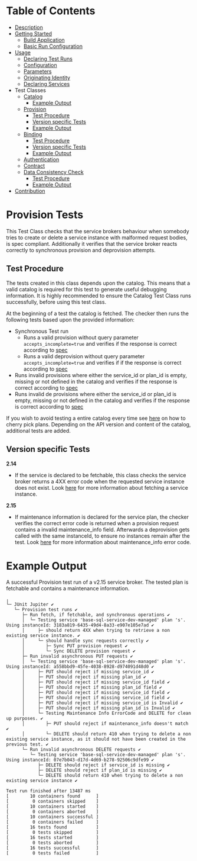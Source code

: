 # Table of Contents
- [Description](../README.md#description)
- [Getting Started](../README.md#getting-started)
    - [Build Application](../README.md#build-application)
    - [Basic Run Configuration](../README.md#basic-run-configuration)
- [Usage](Usage.md)
    - [Declaring Test Runs](Usage.md#declaring-test-runs)
    - [Configuration](Usage.md#configuration)
    - [Parameters](Usage.md#parameters)
    - [Originating Identity](Usage.md#originating-identity)
    - [Declaring Services](Usage.md#declaring-services)
- Test Classes
    - [Catalog](CatalogTest.md)
       - [Example Output](CatalogTest.md#example-output)
    - [Provision](#provision-tests)
        - [Test Procedure](#test-procedure)
        - [Version specific Tests](#version-specific-tests)
        - [Example Output](#example-output)
    - [Binding](BindingTests.md#binding)
        - [Test Procedure](BindingTests.md#test-procedure)
        - [Version specific Tests](BindingTests.md#version-specific-tests)
        - [Example Output](BindingTests.md#example-output)
    - [Authentication](docs/AuthenticationTests.md)
    - [Contract](docs/ContractTest.md)
    - [Data Consistency Check](DataConsistencyCheck.md#data-consistency-check)
        - [Test Procedure](DataConsistencyCheck.md#test-procedure)
        - [Example Output](DataConsistencyCheck.md#example-output)
- [Contribution](docs/Contribution.md)
   
# Provision Tests

This Test Class checks that the service brokers behaviour when somebody tries to create or delete a service instance
with malformed request bodies, is spec compliant. Additionally it verifies that the service broker reacts correctly to synchronous
provision and deprovision attempts. 

## Test Procedure

The tests created in this class depends upon the catalog. This means that a valid catalog is required for this test to generate useful debugging information. 
It is highly recommended to ensure the Catalog Test Class runs successfully, before using this test class.

At the beginning of a test the catalog is fetched. The checker then runs the following tests based upon the provided information:

- Synchronous Test run
    - Runs a valid provision without query parameter `accepts_incomplete=true` and verifies if the response is correct according to [spec](https://github.com/openservicebrokerapi/servicebroker/blob/v2.15/spec.md#synchronous-and-asynchronous-operations)
    - Runs a valid deprovision without query parameter `accepts_incomplete=true` and verifies if if the response is correct according to [spec](https://github.com/openservicebrokerapi/servicebroker/blob/v2.15/spec.md#synchronous-and-asynchronous-operations)
- Runs invalid provisions where either the service_id or plan_id is empty, missing or not defined in the catalog and verifies if the response is correct according to [spec](https://github.com/openservicebrokerapi/servicebroker/blob/v2.15/spec.md#provisioning)
- Runs invalid de provisions where either the service_id or plan_id is empty, missing or not defined in the catalog and verifies if the response is correct according to [spec](https://github.com/openservicebrokerapi/servicebroker/blob/v2.15/spec.md#provisioning)
 
If you wish to avoid testing a entire catalog every time see [here](Usage.md#declaring-services) on how to cherry pick plans.
Depending on the API version and content of the catalog, additional tests are added.

## Version specific Tests

**2.14**
- If the service is declared to be fetchable, this class checks the service broker returns a 4XX error code when the requested service instance does not exist.
Look [here](https://github.com/openservicebrokerapi/servicebroker/blob/v2.15/spec.md#fetching-a-service-instance) for more information about fetching a service instance.

**2.15**
- If maintenance information is declared for the service plan, the checker verifies the correct error code is returned when a provision request contains a invalid maintenance_info field.
Afterwards a deprovision gets called with the same instanceId, to ensure no instances remain after the test.
Look [here](https://github.com/openservicebrokerapi/servicebroker/blob/v2.15/spec.md#error-codes) for more information about maintenance_info error code.

# Example Output

A successful Provision test run of a v2.15 service broker. The tested plan is fetchable and contains a maintenance information.

```
╷
└─ JUnit Jupiter ✔
   └─ Provision test runs ✔
      ├─ Run fetch, if fetchable, and synchronous operations ✔
      │  └─ Testing service 'base-sql-service-dev-managed' plan 's'. Using instanceId: 3183a819-6435-49d4-8a33-e907e105e7ad ✔
      │     ├─ should return 4XX when trying to retrieve a non existing service instance. ✔
      │     └─ should handle sync requests correctly ✔
      │        ├─ Sync PUT provision request ✔
      │        └─ Sync DELETE provision request ✔
      ├─ Run invalid asynchronous PUT requests ✔
      │  └─ Testing service 'base-sql-service-dev-managed' plan 's'. Using instanceId: a558bbd9-45fe-4038-8928-d974091d48d0 ✔
      │     ├─ PUT should reject if missing service_id ✔
      │     ├─ PUT should reject if missing plan_id ✔
      │     ├─ PUT should reject if missing service_id field ✔
      │     ├─ PUT should reject if missing plan_id field ✔
      │     ├─ PUT should reject if missing service_id field ✔
      │     ├─ PUT should reject if missing service_id field ✔
      │     ├─ PUT should reject if missing service_id is Invalid ✔
      │     ├─ PUT should reject if missing plan_id is Invalid ✔
      │     └─ Testing Maintenance Info ErrorCode and DELETE for clean up purposes. ✔
      │        ├─ PUT should reject if maintenance_info doesn't match ✔
      │        └─ DELETE should return 410 when trying to delete a non existing service instance, as it should not have been created in the previous test. ✔
      └─ Run invalid asynchronous DELETE requests ✔
         └─ Testing service 'base-sql-service-dev-managed' plan 's'. Using instanceId: 07e7b043-d17d-4d69-b278-92506c9dfe99 ✔
            ├─ DELETE should reject if service_id is missing ✔
            ├─ DELETE should reject if plan_id is missing ✔
            └─ DELETE should return 410 when trying to delete a non existing service instance ✔

Test run finished after 13487 ms
[        10 containers found      ]
[         0 containers skipped    ]
[        10 containers started    ]
[         0 containers aborted    ]
[        10 containers successful ]
[         0 containers failed     ]
[        16 tests found           ]
[         0 tests skipped         ]
[        16 tests started         ]
[         0 tests aborted         ]
[        16 tests successful      ]
[         0 tests failed          ]
```